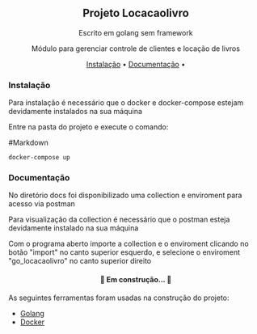 <h2 align="center">Projeto Locacaolivro </h2>
<p align="center">Escrito em golang sem framework</p>
<p align="center">Módulo para gerenciar controle de clientes e locação de livros</p>

<p align="center">
 <a href="#install">Instalação</a> •
 <a href="#docs">Documentação</a> • 
</p>

<div id="install">
<h3>Instalação</h3>
<p>Para instalação é necessário que o docker e docker-compose estejam devidamente instalados na sua máquina</p>
<p>Entre na pasta do projeto e execute o comando:</p>

#Markdown

```
docker-compose up
```
</div>
<div id="docs">
<h3>Documentação</h3>
<p>No diretório docs foi disponibilizado uma collection e enviroment para acesso via postman</p>
<p>Para visualização da collection é necessário que o postman esteja devidamente instalado na sua máquina</p>
<p>Com o programa aberto importe a collection e o enviroment clicando no botão "import" no canto superior esquerdo, e selecione o enviroment "go_locacaolivro" no canto superior direito</p>
</div>

<h4 align="center"> 
	🚧 Em construção...  🚧
</h4>

As seguintes ferramentas foram usadas na construção do projeto:

- [Golang](https://go.dev/)
- [Docker](https://www.docker.com/)